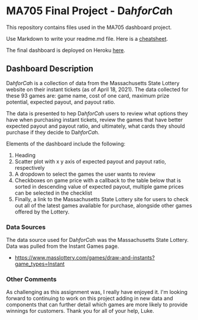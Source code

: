 # MA705 Final Project - Da$h for Ca$h

This repository contains files used in the MA705 dashboard project.

Use Markdown to write your readme.md file.  Here is a [cheatsheet](https://www.markdownguide.org/cheat-sheet/).

The final dashboard is deployed on Heroku [here](https://ma705bostonuniversities.herokuapp.com).

## Dashboard Description

Da$h for Ca$h is a collection of data from the Massachusetts State Lottery website on their instant tickets (as of April 18, 2021). The data collected for these 93 games are: game name, cost of one card, maximum prize potential, expected payout, and payout ratio. 

The data is presented to hep Da$h for Ca$h users to review what options they have when purchasing instant tickets, review the games that have better expected payout and payout ratio, and ultimately, what cards they should purchase if they decide to Da$h for Ca$h. 

Elements of the dashboard include the following: 
1.  Heading
2. Scatter plot with x y axis of expected payout and payout ratio, respectively
3. A dropdown to select the games the user wants to review
4. Checkboxes on game price with a callback to the table below that is sorted in descending value of expected payout, multiple game prices can be selected in the checklist
5. Finally, a link to the Massachusetts State Lottery site for users to check out all of the latest games available for purchase, alongside other games offered by the Lottery.

### Data Sources

The data source used for Da$h for Ca$h was the Massachusetts State Lottery. Data was pulled from the Instant Games page.

- https://www.masslottery.com/games/draw-and-instants?game_types=Instant

### Other Comments

As challenging as this assignment was, I really have enjoyed it. I'm looking forward to continuing to work on this project adding in new data and components that can further detail which games are more likely to provide winnings for customers. Thank you for all of your help, Luke. 
